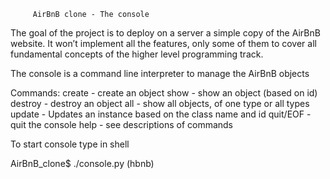          AirBnB clone - The console

The goal of the project is to deploy on a server a simple copy of the AirBnB website. It won’t implement all the features, only some of them to cover all fundamental concepts of the higher level programming track.

The console is a command line interpreter to manage the AirBnB
objects

Commands:
create - create an object
show - show an object (based on id)
destroy - destroy an object
all - show all objects, of one type or all types
update - Updates an instance based on the class name and id
quit/EOF - quit the console
help - see descriptions of commands


To start console type in shell

AirBnB_clone$ ./console.py
(hbnb)
